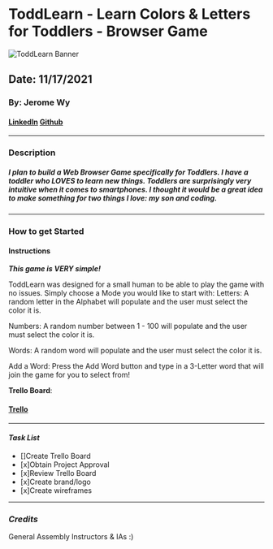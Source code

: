 # ToddLearn - Learn Colors & Letters for Toddlers - Browser Game
![ToddLearn Banner](![image](https://user-images.githubusercontent.com/93467019/143051294-7b3166dc-e071-4e1f-b9c6-68b8089cbaaa.png))

## Date: 11/17/2021

### By: Jerome Wy

#### [LinkedIn](https://www.linkedin.com/in/jerome-wy-367bb85b/) [Github](https://github.com/jerome-wy)

---

### Description

##### I plan to build a Web Browser Game specifically for Toddlers. I have a toddler who LOVES to learn new things. Toddlers are surprisingly very intuitive when it comes to smartphones. I thought it would be a great idea to make something for two things I love: my son and coding. 



---

### How to get Started

#### Instructions
***This game is VERY simple!***

ToddLearn was designed for a small human to be able to play the game with no issues. Simply choose a Mode you would like to start with:
Letters: A random letter in the Alphabet will populate and the user must select the color it is.

Numbers: A random number between 1 - 100 will populate and the user must select the color it is.

Words: A random word will populate and the user must select the color it is.

Add a Word:
Press the Add Word button and type in a 3-Letter word that will join the game for you to select from! 

**Trello Board**:

#### [Trello](https://trello.com/b/nQPuHwBT/baby-learning-game)

---

#### **_Task List_**

- []Create Trello Board
- [x]Obtain Project Approval
- [x]Review Trello Board
- [x]Create brand/logo
- [x]Create wireframes

---

### **_Credits_**

General Assembly Instructors & IAs :)
